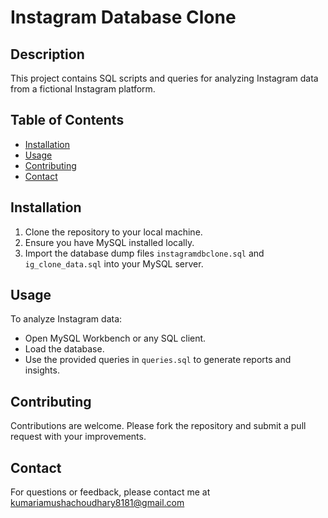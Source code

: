 # Instagram Database Clone

## Description
This project contains SQL scripts and queries for analyzing Instagram data from a fictional Instagram platform.

## Table of Contents
- [Installation](#installation)
- [Usage](#usage)
- [Contributing](#contributing)
- [Contact](#contact)

## Installation
1. Clone the repository to your local machine.
2. Ensure you have MySQL installed locally.
3. Import the database dump files `instagramdbclone.sql` and `ig_clone_data.sql` into your MySQL server.


## Usage
To analyze Instagram data:
- Open MySQL Workbench or any SQL client.
- Load the database.
- Use the provided queries in `queries.sql` to generate reports and insights.


## Contributing
Contributions are welcome. Please fork the repository and submit a pull request with your improvements.


## Contact
For questions or feedback, please contact me at kumariamushachoudhary8181@gmail.com
